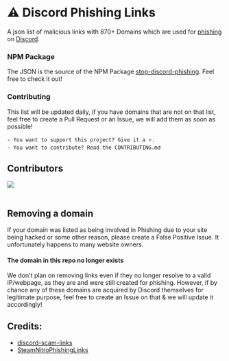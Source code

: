 # ⚠️ Discord Phishing Links

A json list of malicious links with 870+ Domains which are used for [phishing](https://en.wikipedia.org/wiki/Phishing) on [Discord](https://discord.com).

### NPM Package
The JSON is the source of the NPM Package [stop-discord-phishing](https://www.npmjs.com/package/stop-discord-phishing). Feel free to check it out!

### Contributing
This list will be updated daily, if you have domains that are not on that list, feel free to create a Pull Request or an Issue, we will add them as soon as possible!

    - You want to support this project? Give it a ⭐.
    - You want to contribute? Read the CONTRIBUTING.md

## Contributors
<a href="https://github.com/nikolaischunk/discord-phishing-links/graphs/contributors">
  <img src="https://contrib.rocks/image?repo=nikolaischunk/discord-phishing-links" />
</a>
<br/>
<br/>

## Removing a domain

If your domain was listed as being involved in Phishing due to your site being hacked or some other reason, please create a False Positive Issue. It unfortunately happens to many website owners.

#### The domain in this repo no longer exists
We don't plan on removing links even if they no longer resolve to a valid IP/webpage, as they are and were still created for phishing. However, if by chance any of these domains are acquired by Discord themselves for legitimate purpose, feel free to create an Issue on that & we will update it accordingly!

## Credits:
- [discord-scam-links](https://github.com/BuildBot42/discord-scam-links)
- [SteamNitroPhishingLinks](https://github.com/0x4Hydro/SteamNitroPhishingLinks)
